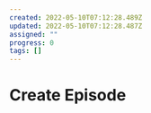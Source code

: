 ```yaml
---
created: 2022-05-10T07:12:28.489Z
updated: 2022-05-10T07:12:28.487Z
assigned: ""
progress: 0
tags: []
---
```


# Create Episode
